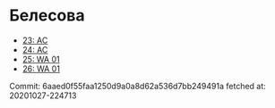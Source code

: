 # Белесова
- [23: AC](23.md)
- [24: AC](24.md)
- [25: WA 01](25.md)
- [26: WA 01](26.md)

Commit: 6aaed0f55faa1250d9a0a8d62a536d7bb249491a
 fetched at: 20201027-224713
